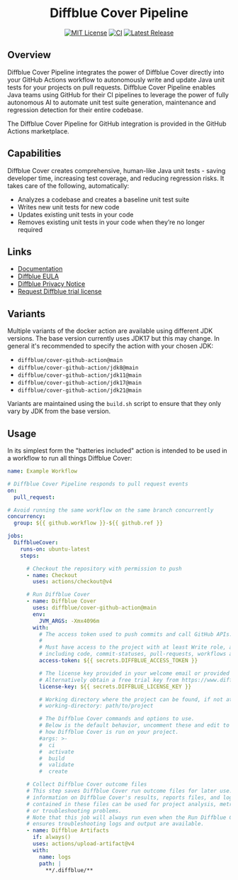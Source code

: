 <h1 align="center">Diffblue Cover Pipeline</h1>

<div align="center">

[![MIT License](https://img.shields.io/github/license/diffblue/cover-github-action)](https://github.com/diffblue/cover-github-action/blob/main/LICENSE)
[![CI](https://img.shields.io/github/check-runs/diffblue/cover-github-action/main)](https://github.com/diffblue/cover-github-action/actions?query=branch%3Amain)
[![Latest Release](https://img.shields.io/github/v/release/diffblue/cover-github-action)](https://github.com/diffblue/cover-github-action/releases)

</div>

## Overview

Diffblue Cover Pipeline integrates the power of Diffblue Cover directly into your GitHub Actions workflow to autonomously write and update Java unit tests for your projects on pull requests.
Diffblue Cover Pipeline enables Java teams using GitHub for their CI pipelines to leverage the power of fully autonomous AI to automate unit test suite generation, maintenance and regression detection for their entire codebase.

The Diffblue Cover Pipeline for GitHub integration is provided in the GitHub Actions marketplace.

## Capabilities

Diffblue Cover creates comprehensive, human-like Java unit tests - saving developer time, increasing test coverage, and reducing regression risks.
It takes care of the following, automatically:

- Analyzes a codebase and creates a baseline unit test suite
- Writes new unit tests for new code
- Updates existing unit tests in your code
- Removes existing unit tests in your code when they’re no longer required

## Links

- [Documentation](https://docs.diffblue.com/features/cover-pipeline/cover-pipeline-for-github)
- [Diffblue EULA](https://docs.diffblue.com/legal/diffblue-legal/diffblue-end-user-license-agreement-eula)
- [Diffblue Privacy Notice](https://docs.diffblue.com/legal/diffblue-legal/privacy-notice)
- [Request Diffblue trial license](https://www.diffblue.com/try-cover/github)

## Variants

Multiple variants of the docker action are available using different JDK versions.
The base version currently uses JDK17 but this may change.
In general it's recommended to specify the action with your chosen JDK:

- `diffblue/cover-github-action@main`
- `diffblue/cover-github-action/jdk8@main`
- `diffblue/cover-github-action/jdk11@main`
- `diffblue/cover-github-action/jdk17@main`
- `diffblue/cover-github-action/jdk21@main`

Variants are maintained using the `build.sh` script to ensure that they only vary by JDK from the base version.

## Usage

In its simplest form the "batteries included" action is intended to be used in a workflow to run all things Diffblue Cover:

```yaml
name: Example Workflow

# Diffblue Cover Pipeline responds to pull request events
on:
  pull_request:

# Avoid running the same workflow on the same branch concurrently
concurrency:
  group: ${{ github.workflow }}-${{ github.ref }}

jobs:
  DiffblueCover:
    runs-on: ubuntu-latest
    steps:

      # Checkout the repository with permission to push
      - name: Checkout
        uses: actions/checkout@v4

      # Run Diffblue Cover
      - name: Diffblue Cover
        uses: diffblue/cover-github-action@main
        env:
          JVM_ARGS: -Xmx4096m
        with:
          # The access token used to push commits and call GitHub APIs.
          #
          # Must have access to the project with at least Write role, and scopes
          # including code, commit-statuses, pull-requests, workflows and actions.
          access-token: ${{ secrets.DIFFBLUE_ACCESS_TOKEN }}

          # The license key provided in your welcome email or provided by your organization.
          # Alternatively obtain a free trial key from https://www.diffblue.com/try-cover/github.
          license-key: ${{ secrets.DIFFBLUE_LICENSE_KEY }}

          # Working directory where the project can be found, if not at the root.
          # working-directory: path/to/project

          # The Diffblue Cover commands and options to use.
          # Below is the default behavior, uncomment these and edit to customize
          # how Diffblue Cover is run on your project.
          #args: >-
          #  ci
          #  activate
          #  build
          #  validate
          #  create

      # Collect Diffblue Cover outcome files
      # This step saves Diffblue Cover run outcome files for later use. These include summary
      # information on Diffblue Cover's results, reports files, and logs. The information
      # contained in these files can be used for project analysis, metrics, improving analysis
      # or troubleshooting problems.
      # Note that this job will always run even when the Run Diffblue Cover job fails. This
      # ensures troubleshooting logs and output are available.
      - name: Diffblue Artifacts
        if: always()
        uses: actions/upload-artifact@v4
        with:
          name: logs
          path: |
            **/.diffblue/**
```

